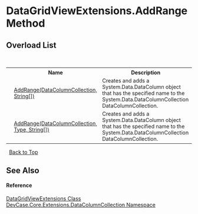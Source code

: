 # DataGridViewExtensions.AddRange Method 
 


## Overload List
&nbsp;<table><tr><th></th><th>Name</th><th>Description</th></tr><tr><td>![Public method](media/pubmethod.gif "Public method")![Static member](media/static.gif "Static member")</td><td><a href="M_DevCase_Core_Extensions_DataColumnCollection_DataGridViewExtensions_AddRange">AddRange(DataColumnCollection, String[])</a></td><td>
Creates and adds a System.Data.DataColumn object that has the specified name to the System.Data.DataColumnCollection DataColumnCollection.</td></tr><tr><td>![Public method](media/pubmethod.gif "Public method")![Static member](media/static.gif "Static member")</td><td><a href="M_DevCase_Core_Extensions_DataColumnCollection_DataGridViewExtensions_AddRange_1">AddRange(DataColumnCollection, Type, String[])</a></td><td>
Creates and adds a System.Data.DataColumn object that has the specified name to the System.Data.DataColumnCollection DataColumnCollection.</td></tr></table>&nbsp;
<a href="#datagridviewextensions.addrange-method">Back to Top</a>

## See Also


#### Reference
<a href="T_DevCase_Core_Extensions_DataColumnCollection_DataGridViewExtensions">DataGridViewExtensions Class</a><br /><a href="N_DevCase_Core_Extensions_DataColumnCollection">DevCase.Core.Extensions.DataColumnCollection Namespace</a><br />